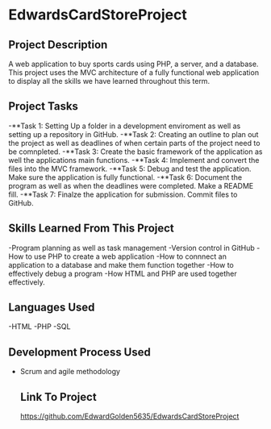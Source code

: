# EdwardsCardStoreProject

## Project Description
A web application to buy sports cards using PHP, a server, and a database. This project uses the MVC architecture of a fully functional web application to display all the skills we have learned throughout this term.

## Project Tasks
-**Task 1: Setting Up a folder in a development enviroment as well as setting up a repository in GitHub.
-**Task 2: Creating an outline to plan out the project as well as deadlines of when certain parts of the project need to be comnpleted.
-**Task 3: Create the basic framework of the application as well the applications main functions.
-**Task 4: Implement and convert the files into the MVC framework.
-**Task 5: Debug and test the application. Make sure the application is fully functional.
-**Task 6: Document the program as well as when the deadlines were completed. Make a README fill.
-**Task 7: Finalze the application for submission. Commit files to GitHub.

## Skills Learned From This Project
-Program planning as well as task management 
-Version control in GitHub 
-How to use PHP to create a web application
-How to  connnect an application to a database and make them function together
-How to effectively debug a program
-How HTML and PHP are used together effectively.

## Languages Used
-HTML
-PHP
-SQL

## Development Process Used
- Scrum and agile methodology

  ## Link To Project
  https://github.com/EdwardGolden5635/EdwardsCardStoreProject 

